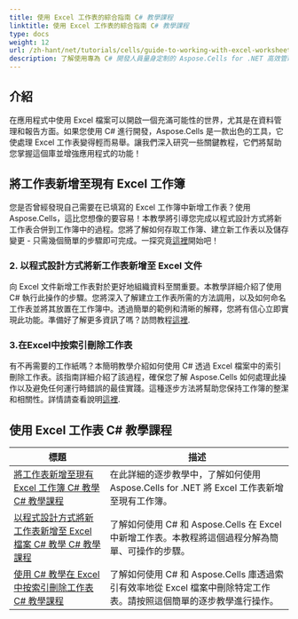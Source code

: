 ```yaml
---
title: 使用 Excel 工作表的綜合指南 C# 教學課程
linktitle: 使用 Excel 工作表的綜合指南 C# 教學課程
type: docs
weight: 12
url: /zh-hant/net/tutorials/cells/guide-to-working-with-excel-worksheets/
description: 了解使用專為 C# 開發人員量身定制的 Aspose.Cells for .NET 高效管理 Excel 工作表的綜合教學。
---
```

## 介紹

在應用程式中使用 Excel 檔案可以開啟一個充滿可能性的世界，尤其是在資料管理和報告方面。如果您使用 C# 進行開發，Aspose.Cells 是一款出色的工具，它使處理 Excel 工作表變得輕而易舉。讓我們深入研究一些關鍵教程，它們將幫助您掌握這個庫並增強應用程式的功能！

## 將工作表新增至現有 Excel 工作簿  
您是否曾經發現自己需要在已填寫的 Excel 工作簿中新增工作表？使用 Aspose.Cells，這比您想像的要容易！本教學將引導您完成以程式設計方式將新工作表合併到工作簿中的過程。您將了解如何存取工作簿、建立新工作表以及儲存變更 - 只需幾個簡單的步驟即可完成。一探究竟[這裡](./adding-worksheet-to-existing-excel-workbook-csharp-tutorial/)開始吧！

### 2. 以程式設計方式將新工作表新增至 Excel 文件  
向 Excel 文件新增工作表對於更好地組織資料至關重要。本教學詳細介紹了使用 C# 執行此操作的步驟。您將深入了解建立工作表所需的方法調用，以及如何命名工作表並將其放置在工作簿中。透過簡單的範例和清晰的解釋，您將有信心立即實現此功能。準備好了解更多資訊了嗎？訪問教程[這裡](./add-new-sheet-to-excel-file-csharp-tutorial/).

### 3.在Excel中按索引刪除工作表  
有不再需要的工作紙嗎？本簡明教學介紹如何使用 C# 透過 Excel 檔案中的索引刪除工作表。該指南詳細介紹了該過程，確保您了解 Aspose.Cells 如何處理此操作以及避免任何運行時錯誤的最佳實踐。這種逐步方法將幫助您保持工作簿的整潔和相關性。詳情請查看說明[這裡](./delete-worksheet-by-index-excel-csharp-tutorial/).

## 使用 Excel 工作表 C# 教學課程
| 標題 | 描述 |
| --- | --- | 
| [將工作表新增至現有 Excel 工作簿 C# 教學 C# 教學課程](./adding-worksheet-to-existing-excel-workbook-csharp-tutorial/) | 在此詳細的逐步教學中，了解如何使用 Aspose.Cells for .NET 將 Excel 工作表新增至現有工作簿。 |  
| [以程式設計方式將新工作表新增至 Excel 檔案 C# 教學 C# 教學課程](./add-new-sheet-to-excel-file-csharp-tutorial/) | 了解如何使用 C# 和 Aspose.Cells 在 Excel 中新增工作表。本教程將這個過程分解為簡單、可操作的步驟。 |  
| [使用 C# 教學在 Excel 中按索引刪除工作表 C# 教學課程](./delete-worksheet-by-index-excel-csharp-tutorial/) | 了解如何使用 C# 和 Aspose.Cells 庫透過索引有效率地從 Excel 檔案中刪除特定工作表。請按照這個簡單的逐步教學進行操作。 |  